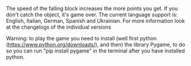  The speed of the falling block increases the more points you get.
 If you don't catch the object, it's game over.
 The current language support is: English, Italian, German, Spanish and Ukrainian.
 For more information look at the changelogs of the individual versions
 
 Warning: to play the game you need to install (well first python (https://www.python.org/downloads/), and then) the library Pygame, to do so you can run "pip install pygame" in the terminal after you have installed python.
